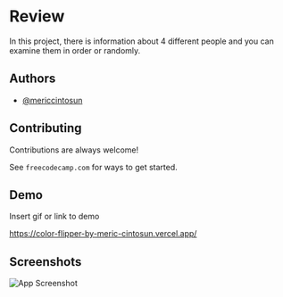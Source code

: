 
# Review

In this project, there is information about 4 different people and you can examine them in order or randomly.

## Authors

- [@mericcintosun](https://github.com/mericcintosun)

## Contributing

Contributions are always welcome!

See `freecodecamp.com` for ways to get started.


## Demo

Insert gif or link to demo

https://color-flipper-by-meric-cintosun.vercel.app/
## Screenshots

![App Screenshot](https://r.resimlink.com/J8CLN6iMluZB.png)

